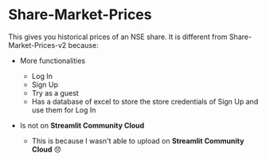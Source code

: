# Share-Market-Prices
This gives you historical prices of an NSE share. It is different from Share-Market-Prices-v2 because:
- More functionalities
   - Log In
   - Sign Up
   - Try as a guest
   - Has a database of excel to store the store credentials of Sign Up and use them for Log In

- Is not on **Streamlit Community Cloud**
   - This is because I wasn't able to upload on **Streamlit Community Cloud** :disappointed:
